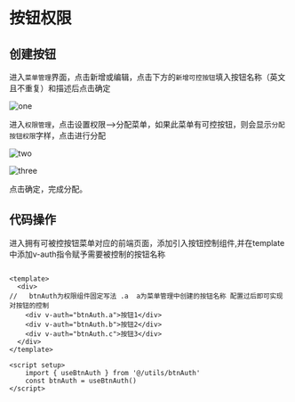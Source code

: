 # 按钮权限

## 创建按钮

进入`菜单管理`界面，点击新增或编辑，点击下方的`新增可控按钮`填入按钮名称（英文且不重复）和描述后点击确定

![one](../static/btn/one.png)

进入`权限管理`，点击设置权限-->分配菜单，如果此菜单有可控按钮，则会显示`分配按钮权限`字样，点击进行分配

![two](../static/btn/two.png)

![three](../static/btn/three.png)

点击确定，完成分配。

## 代码操作

进入拥有可被控按钮菜单对应的前端页面，添加引入按钮控制组件,并在template中添加v-auth指令赋予需要被控制的按钮名称

```vue

<template>
  <div>
//   btnAuth为权限组件固定写法 .a  a为菜单管理中创建的按钮名称 配置过后即可实现对按钮的控制
    <div v-auth="btnAuth.a">按钮1</div>
    <div v-auth="btnAuth.b">按钮2</div>
    <div v-auth="btnAuth.c">按钮3</div>
  </div>
</template>

<script setup>
    import { useBtnAuth } from '@/utils/btnAuth'
    const btnAuth = useBtnAuth()
</script>

```